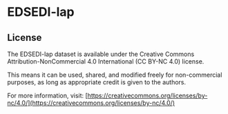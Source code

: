 # EDSEDI-lap

## License

The EDSEDI-lap dataset is available under the Creative Commons Attribution-NonCommercial 4.0 International (CC BY-NC 4.0) license.

This means it can be used, shared, and modified freely for non-commercial purposes, as long as appropriate credit is given to the authors.

For more information, visit: [https://creativecommons.org/licenses/by-nc/4.0/](https://creativecommons.org/licenses/by-nc/4.0/)
